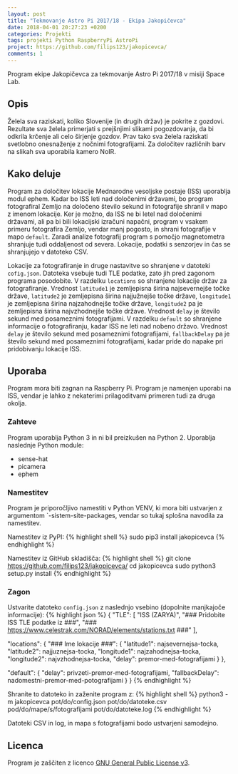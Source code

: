 ```yaml
---
layout: post
title: "Tekmovanje Astro Pi 2017/18 - Ekipa Jakopičevca"
date: 2018-04-01 20:27:23 +0200
categories: Projekti
tags: projekti Python RaspberryPi AstroPi
project: https://github.com/filips123/jakopicevca/
comments: 1
---
```

Program ekipe Jakopičevca za tekmovanje Astro Pi 2017/18 v misiji Space Lab.

<!--more-->

## Opis
Želela sva raziskati, koliko Slovenije (in drugih držav) je pokrite z gozdovi. Rezultate sva želela primerjati s prejšnjimi slikami pogozdovanja, da bi odkrila krčenje ali celo širjenje gozdov. Prav tako sva želela raziskati svetlobno onesnaženje z nočnimi fotografijami. Za določitev različnih barv na slikah sva uporabila kamero NoIR.

## Kako deluje
Program za določitev lokacije Mednarodne vesoljske postaje (ISS) uporablja modul ephem. Kadar bo ISS leti nad določenimi državami, bo program fotografiral Zemljo na določeno število sekund in fotografije shranil v mapo z imenom lokacije. Ker je možno, da ISS ne bi letel nad določenimi državami, ali pa bi bili lokacijski izračuni napačni, program v vsakem primeru fotografira Zemljo, vendar manj pogosto, in shrani fotografije v mapo `default`. Zaradi analize fotografij program s pomočjo magnetometra shranjuje tudi oddaljenost od severa. Lokacije, podatki s senzorjev in čas se shranjujejo v datoteko CSV.

Lokacije za fotografiranje in druge nastavitve so shranjene v datoteki `cofig.json`. Datoteka vsebuje tudi TLE podatke, zato jih pred zagonom programa posodobite. V razdelku `locations` so shranjene lokacije držav za fotografiranje.  Vrednost `latitude1` je zemljepisna širina najsevernejše točke države, `latitude2` je zemljepisna širina najjužnejše točke države, `longitude1` je zemljepisna širina najzahodnejše točke države, `longitude2` pa je zemljepisna širina najvzhodnejše točke države. Vrednost `delay` je število sekund med posameznimi fotografijami. V razdelku `default` so shranjene informacije o fotografiranju, kadar ISS ne leti nad nobeno državo. Vrednost `delay` je število sekund med posameznimi fotografijami, `fallbackDelay` pa je število sekund med posameznimi fotografijami, kadar pride do napake pri pridobivanju lokacije ISS.

## Uporaba
Program mora biti zagnan na Raspberry Pi. Program je namenjen uporabi na ISS, vendar je lahko z nekaterimi prilagoditvami primeren tudi za druga okolja.

### Zahteve
Program uporablja Python 3 in ni bil preizkušen na Python 2. Uporablja naslednje Python module:

* sense-hat
* picamera
* ephem

### Namestitev
Program je priporočljivo namestiti v Python VENV, ki mora biti ustvarjen z argumentom `-sistem-site-packages, vendar so tukaj splošna navodila za namestitev.

Namestitev iz PyPI:
{% highlight shell %}
sudo pip3 install jakopicevca
{% endhighlight %}

Namestitev iz GitHub skladišča:
{% highlight shell %}
git clone https://github.com/filips123/jakopicevca/
cd jakopicevca
sudo python3 setup.py install
{% endhighlight %}

### Zagon
Ustvarite datoteko `config.json` z naslednjo vsebino (dopolnite manjkajoče informacije):
{% highlight json %}
{
  "TLE": [
    "ISS (ZARYA)",
    "### Pridobite ISS TLE podatke iz ###",
    "### https://www.celestrak.com/NORAD/elements/stations.txt ###"
  ],
  
  "locations": {
      "### Ime lokacije ###": {
      "latitude1": najsevernejsa-tocka,
      "latitude2": najjuznejsa-tocka,
      "longitude1": najzahodnejsa-tocka,
      "longitude2": najvzhodnejsa-tocka,
      "delay": premor-med-fotografijami
      }
  },
  
  "default": {
    "delay": privzeti-premor-med-fotografijami,
    "fallbackDelay": nadomestni-premor-med-potografijami
  }
}
{% endhighlight %}

Shranite to datoteko in zaženite program z:
{% highlight shell %}
python3 -m jakopicevca pot/do/config.json pot/do/datoteke.csv pod/do/mape/s/fotografijami pot/do/datoteke.log
{% endhighlight %}

Datoteki CSV in log, in mapa s fotografijami bodo ustvarjeni samodejno.

## Licenca
Program je zaščiten z licenco [GNU General Public License v3](https://www.gnu.org/licenses/gpl-3.0.en.html).